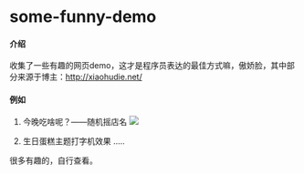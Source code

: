# some-funny-demo

#### 介绍
收集了一些有趣的网页demo，这才是程序员表达的最佳方式嘛，傲娇脸，其中部分来源于博主：http://xiaohudie.net/

#### 例如

1. 今晚吃啥呢？——随机摇店名
![](https://7.dusays.com/2020/10/29/fdea4893d011b.png)

2. 生日蛋糕主题打字机效果
.....

很多有趣的，自行查看。
